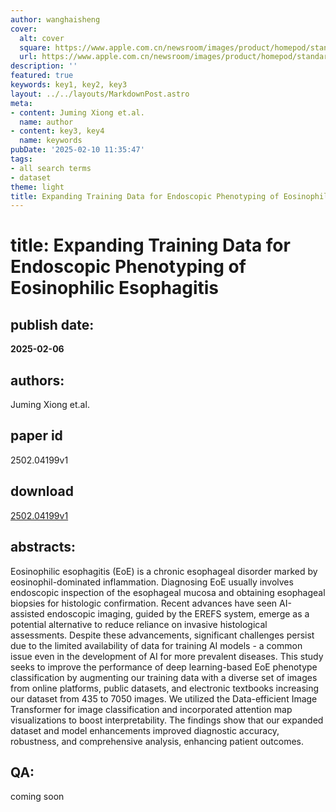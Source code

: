```yaml
---
author: wanghaisheng
cover:
  alt: cover
  square: https://www.apple.com.cn/newsroom/images/product/homepod/standard/Apple-HomePod-hero-230118_big.jpg.large_2x.jpg
  url: https://www.apple.com.cn/newsroom/images/product/homepod/standard/Apple-HomePod-hero-230118_big.jpg.large_2x.jpg
description: ''
featured: true
keywords: key1, key2, key3
layout: ../../layouts/MarkdownPost.astro
meta:
- content: Juming Xiong et.al.
  name: author
- content: key3, key4
  name: keywords
pubDate: '2025-02-10 11:35:47'
tags:
- all search terms
- dataset
theme: light
title: Expanding Training Data for Endoscopic Phenotyping of Eosinophilic Esophagitis
---
```


# title: Expanding Training Data for Endoscopic Phenotyping of Eosinophilic Esophagitis 
## publish date: 
**2025-02-06** 
## authors: 
  Juming Xiong et.al. 
## paper id
2502.04199v1
## download
[2502.04199v1](http://arxiv.org/abs/2502.04199v1)
## abstracts:
Eosinophilic esophagitis (EoE) is a chronic esophageal disorder marked by eosinophil-dominated inflammation. Diagnosing EoE usually involves endoscopic inspection of the esophageal mucosa and obtaining esophageal biopsies for histologic confirmation. Recent advances have seen AI-assisted endoscopic imaging, guided by the EREFS system, emerge as a potential alternative to reduce reliance on invasive histological assessments. Despite these advancements, significant challenges persist due to the limited availability of data for training AI models - a common issue even in the development of AI for more prevalent diseases. This study seeks to improve the performance of deep learning-based EoE phenotype classification by augmenting our training data with a diverse set of images from online platforms, public datasets, and electronic textbooks increasing our dataset from 435 to 7050 images. We utilized the Data-efficient Image Transformer for image classification and incorporated attention map visualizations to boost interpretability. The findings show that our expanded dataset and model enhancements improved diagnostic accuracy, robustness, and comprehensive analysis, enhancing patient outcomes.
## QA:
coming soon
